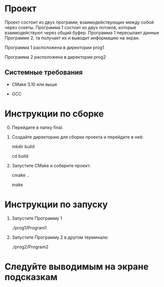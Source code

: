 # Проект

Проект состоит из двух программ, взаимодействующих между собой через сокеты.
Программа 1 состоит из двух потоков, которые взаимодействуют через общий буфер.
Программа 1 пересылает данные Программе 2, та получает их и выводит информацию на экран.

Программа 1 расположена в директории prog1

Программа 2 расположена в директории prog2

## Системные требования

- CMake 3.10 или выше

- GCC

# Инструкции по сборке

0) Перейдите в папку final.

1) Создайте директорию для сборки проекта и перейдите в неё:

    mkdir build

    cd build

2) Запустите CMake и соберите проект:

    cmake ..

    make

# Инструкции по запуску

1) Запустите Программу 1

    ./prog1/Program1

2) Запустите Программу 2 в другом терминале:

    ./prog2/Program2

# Следуйте выводимым на экране подсказкам
